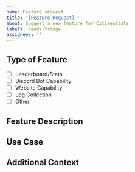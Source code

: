 ```yaml
---
name: Feature request
title: '[Feature Request] '
about: Suggest a new feature for CitizenStats
labels: needs-triage
assignees: ''
---
```


## Type of Feature
<!-- Check the relevant type(s) with an [x] -->
- [ ] Leaderboard/Stats
- [ ] Discord Bot Capability
- [ ] Website Capability
- [ ] Log Collection
- [ ] Other

## Feature Description
<!-- Provide a clear and concise description of the feature you'd like to see -->

## Use Case
<!-- Describe how this feature would be useful to CitizenStats users -->

## Additional Context
<!-- Add any other context, screenshots, or examples about the feature request here -->
